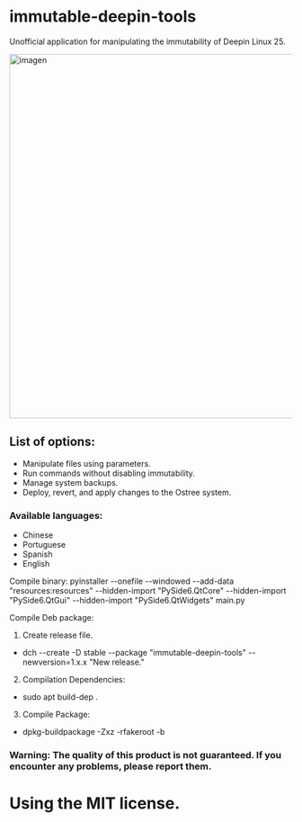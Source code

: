 # immutable-deepin-tools
Unofficial application for manipulating the immutability of Deepin Linux 25.

<img width="1012" height="648" alt="imagen" src="https://github.com/user-attachments/assets/523a270e-bf39-4db1-b1af-285616a327cc" />

## List of options:
- Manipulate files using parameters.
- Run commands without disabling immutability.
- Manage system backups.
- Deploy, revert, and apply changes to the Ostree system.

### Available languages:
 -   Chinese
 -   Portuguese
 -   Spanish
 -   English

Compile binary:
pyinstaller --onefile --windowed --add-data "resources:resources" --hidden-import "PySide6.QtCore" --hidden-import "PySide6.QtGui" --hidden-import "PySide6.QtWidgets" main.py

Compile Deb package:
1. Create release file.

- dch --create -D stable --package "immutable-deepin-tools" --newversion=1.x.x "New release."

2. Compilation Dependencies:

- sudo apt build-dep .

3. Compile Package:

- dpkg-buildpackage -Zxz -rfakeroot -b


### Warning: The quality of this product is not guaranteed. If you encounter any problems, please report them.

# Using the MIT license.

